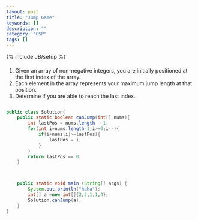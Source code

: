 ```yaml
---
layout: post
title: "Jump Game"
keywords: []
description: ""
category: "CSP"
tags: []
---
```

{% include JB/setup %}

####
1. Given an array of non-negative integers, you are initially positioned at the
   first index of the array.
2. Each element in the array represents your maximum jump length at that
   position.
3. Determine if you are able to reach the last index.



```java

public class Solution{
    public static boolean canJump(int[] nums){
        int lastPos = nums.length - 1;
        for(int i=nums.length-1;i>=0;i--){
            if(i+nums[i]>=lastPos){
                lastPos = i;
            }
        }
        return lastPos == 0;
    }



    public static void main (String[] args) {
        System.out.println("haha");
        int[] a =new int[]{2,3,1,1,4};
        Solution.canJump(a);
    }
}

```
